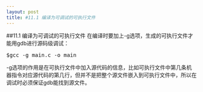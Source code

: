 ```yaml
---
layout: post
title: #11.1 编译为可调试的可执行文件 
---
```

##11.1 编译为可调试的可执行文件
在编译时要加上-g选项，生成的可执行文件才能用gdb进行源码级调试：<br>
<pre class='terminal bootcamp'>
<span class='codeline'>$gcc -g main.c -o main</span>
</pre>
-g选项的作用是在可执行文件中加入源代码的信息，比如可执行文件中第几条机器指令对应源代码的第几行，但并不是把整个源文件嵌入到可执行文件中，所以在调试时必须保证gdb能找到源文件。


